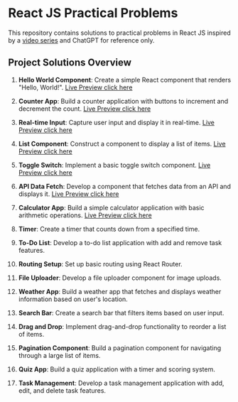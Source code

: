 # React JS Practical Problems
This repository contains solutions to practical problems in React JS inspired by a <a href="https://youtu.be/hl2b4q-Jbqc?si=he4YTr8HXfFsnH9W" target="_blank">video series</a> and ChatGPT for reference only.


## Project Solutions Overview
1. **Hello World Component**: Create a simple React component that renders "Hello, World!". <a href="https://tranquil-lolly-5747ef.netlify.app/" target="_blank">Live Preview click here</a>

2. **Counter App**: Build a counter application with buttons to increment and decrement the count. <a href="https://jazzy-entremet-8acf5c.netlify.app/" target="_blank">Live Preview click here</a>

3. **Real-time Input**: Capture user input and display it in real-time. <a href="https://rad-crisp-72d829.netlify.app" target="_blank">Live Preview click here</a>


4. **List Component**: Construct a component to display a list of items. <a href="https://celadon-meringue-268000.netlify.app" target="_blank">Live Preview click here</a>

5. **Toggle Switch**: Implement a basic toggle switch component. <a href="https://jocular-biscotti-adef7b.netlify.app" target="_blank">Live Preview click here</a>

6. **API Data Fetch**: Develop a component that fetches data from an API and displays it. <a href="https://quotesapitestreact.netlify.app/" target="_blank">Live Preview click here</a>

7. **Calculator App**: Build a simple calculator application with basic arithmetic operations. <a href="https://eloquent-concha-608dbb.netlify.app/" target="_blank">Live Preview click here</a>

8. **Timer**: Create a timer that counts down from a specified time.
9. **To-Do List**: Develop a to-do list application with add and remove task features.
10. **Routing Setup**: Set up basic routing using React Router.
11. **File Uploader**: Develop a file uploader component for image uploads.
12. **Weather App**: Build a weather app that fetches and displays weather information based on user's location.
13. **Search Bar**: Create a search bar that filters items based on user input.
14. **Drag and Drop**: Implement drag-and-drop functionality to reorder a list of items.
15. **Pagination Component**: Build a pagination component for navigating through a large list of items.
16. **Quiz App**: Build a quiz application with a timer and scoring system.
17. **Task Management**: Develop a task management application with add, edit, and delete task features.
